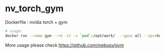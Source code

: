 # nv_torch_gym

Dockerfile : nvidia torch + gym 


```bash
# usage:
docker run --name gym --rm -it -v `pwd`:/opt/work/  --gpus all --ipc=host --ulimit memlock=-1 --ulimit stack=67108864  mebusy/nv_torch_gym  python <your script> 
```


More usage please check https://github.com/mebusy/gym 
